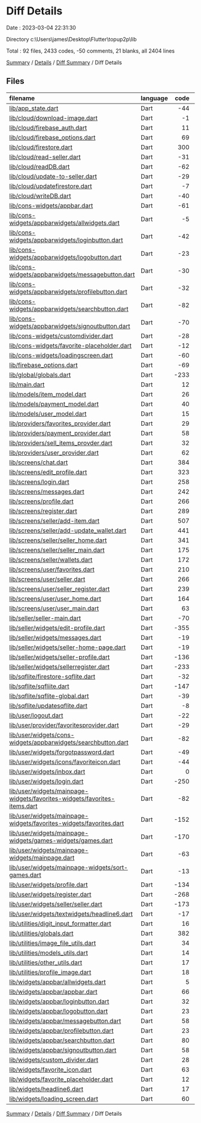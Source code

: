 # Diff Details

Date : 2023-03-04 22:31:30

Directory c:\\Users\\james\\Desktop\\Flutter\\topup2p\\lib

Total : 92 files,  2433 codes, -50 comments, 21 blanks, all 2404 lines

[Summary](results.md) / [Details](details.md) / [Diff Summary](diff.md) / Diff Details

## Files
| filename | language | code | comment | blank | total |
| :--- | :--- | ---: | ---: | ---: | ---: |
| [lib/app_state.dart](/lib/app_state.dart) | Dart | -44 | -6 | -9 | -59 |
| [lib/cloud/download-image.dart](/lib/cloud/download-image.dart) | Dart | -1 | 1 | 1 | 1 |
| [lib/cloud/firebase_auth.dart](/lib/cloud/firebase_auth.dart) | Dart | 11 | 0 | 3 | 14 |
| [lib/cloud/firebase_options.dart](/lib/cloud/firebase_options.dart) | Dart | 69 | 12 | 6 | 87 |
| [lib/cloud/firestore.dart](/lib/cloud/firestore.dart) | Dart | 300 | 22 | 24 | 346 |
| [lib/cloud/read-seller.dart](/lib/cloud/read-seller.dart) | Dart | -31 | -3 | -3 | -37 |
| [lib/cloud/readDB.dart](/lib/cloud/readDB.dart) | Dart | -62 | -4 | -4 | -70 |
| [lib/cloud/update-to-seller.dart](/lib/cloud/update-to-seller.dart) | Dart | -29 | -6 | -9 | -44 |
| [lib/cloud/updatefirestore.dart](/lib/cloud/updatefirestore.dart) | Dart | -7 | 0 | -2 | -9 |
| [lib/cloud/writeDB.dart](/lib/cloud/writeDB.dart) | Dart | -40 | -5 | -12 | -57 |
| [lib/cons-widgets/appbar.dart](/lib/cons-widgets/appbar.dart) | Dart | -61 | 0 | -4 | -65 |
| [lib/cons-widgets/appbarwidgets/allwidgets.dart](/lib/cons-widgets/appbarwidgets/allwidgets.dart) | Dart | -5 | 0 | 0 | -5 |
| [lib/cons-widgets/appbarwidgets/loginbutton.dart](/lib/cons-widgets/appbarwidgets/loginbutton.dart) | Dart | -42 | -1 | -3 | -46 |
| [lib/cons-widgets/appbarwidgets/logobutton.dart](/lib/cons-widgets/appbarwidgets/logobutton.dart) | Dart | -23 | -1 | -2 | -26 |
| [lib/cons-widgets/appbarwidgets/messagebutton.dart](/lib/cons-widgets/appbarwidgets/messagebutton.dart) | Dart | -30 | -7 | -2 | -39 |
| [lib/cons-widgets/appbarwidgets/profilebutton.dart](/lib/cons-widgets/appbarwidgets/profilebutton.dart) | Dart | -32 | 0 | -3 | -35 |
| [lib/cons-widgets/appbarwidgets/searchbutton.dart](/lib/cons-widgets/appbarwidgets/searchbutton.dart) | Dart | -82 | -1 | -12 | -95 |
| [lib/cons-widgets/appbarwidgets/signoutbutton.dart](/lib/cons-widgets/appbarwidgets/signoutbutton.dart) | Dart | -70 | 0 | -4 | -74 |
| [lib/cons-widgets/customdivider.dart](/lib/cons-widgets/customdivider.dart) | Dart | -28 | 0 | -2 | -30 |
| [lib/cons-widgets/favorite-placeholder.dart](/lib/cons-widgets/favorite-placeholder.dart) | Dart | -12 | 0 | -2 | -14 |
| [lib/cons-widgets/loadingscreen.dart](/lib/cons-widgets/loadingscreen.dart) | Dart | -60 | -7 | -12 | -79 |
| [lib/firebase_options.dart](/lib/firebase_options.dart) | Dart | -69 | -12 | -6 | -87 |
| [lib/global/globals.dart](/lib/global/globals.dart) | Dart | -233 | -3 | -5 | -241 |
| [lib/main.dart](/lib/main.dart) | Dart | 12 | -11 | -4 | -3 |
| [lib/models/item_model.dart](/lib/models/item_model.dart) | Dart | 26 | 0 | 6 | 32 |
| [lib/models/payment_model.dart](/lib/models/payment_model.dart) | Dart | 40 | 0 | 5 | 45 |
| [lib/models/user_model.dart](/lib/models/user_model.dart) | Dart | 15 | 2 | 2 | 19 |
| [lib/providers/favorites_provider.dart](/lib/providers/favorites_provider.dart) | Dart | 29 | 0 | 8 | 37 |
| [lib/providers/payment_provider.dart](/lib/providers/payment_provider.dart) | Dart | 58 | 0 | 8 | 66 |
| [lib/providers/sell_items_provder.dart](/lib/providers/sell_items_provder.dart) | Dart | 32 | 0 | 8 | 40 |
| [lib/providers/user_provider.dart](/lib/providers/user_provider.dart) | Dart | 62 | 1 | 9 | 72 |
| [lib/screens/chat.dart](/lib/screens/chat.dart) | Dart | 384 | 3 | 14 | 401 |
| [lib/screens/edit_profile.dart](/lib/screens/edit_profile.dart) | Dart | 323 | 14 | 11 | 348 |
| [lib/screens/login.dart](/lib/screens/login.dart) | Dart | 258 | 23 | 9 | 290 |
| [lib/screens/messages.dart](/lib/screens/messages.dart) | Dart | 242 | 3 | 6 | 251 |
| [lib/screens/profile.dart](/lib/screens/profile.dart) | Dart | 266 | 3 | 10 | 279 |
| [lib/screens/register.dart](/lib/screens/register.dart) | Dart | 289 | 12 | 18 | 319 |
| [lib/screens/seller/add-item.dart](/lib/screens/seller/add-item.dart) | Dart | 507 | 15 | 14 | 536 |
| [lib/screens/seller/add-update_wallet.dart](/lib/screens/seller/add-update_wallet.dart) | Dart | 441 | 30 | 8 | 479 |
| [lib/screens/seller/seller_home.dart](/lib/screens/seller/seller_home.dart) | Dart | 341 | 7 | 13 | 361 |
| [lib/screens/seller/seller_main.dart](/lib/screens/seller/seller_main.dart) | Dart | 175 | 4 | 11 | 190 |
| [lib/screens/seller/wallets.dart](/lib/screens/seller/wallets.dart) | Dart | 172 | 1 | 7 | 180 |
| [lib/screens/user/favorites.dart](/lib/screens/user/favorites.dart) | Dart | 210 | 9 | 11 | 230 |
| [lib/screens/user/seller.dart](/lib/screens/user/seller.dart) | Dart | 266 | 1 | 4 | 271 |
| [lib/screens/user/seller_register.dart](/lib/screens/user/seller_register.dart) | Dart | 239 | 6 | 8 | 253 |
| [lib/screens/user/user_home.dart](/lib/screens/user/user_home.dart) | Dart | 164 | 6 | 9 | 179 |
| [lib/screens/user/user_main.dart](/lib/screens/user/user_main.dart) | Dart | 63 | 5 | 4 | 72 |
| [lib/seller/seller-main.dart](/lib/seller/seller-main.dart) | Dart | -70 | 0 | -6 | -76 |
| [lib/seller/widgets/edit-profile.dart](/lib/seller/widgets/edit-profile.dart) | Dart | -355 | -13 | -24 | -392 |
| [lib/seller/widgets/messages.dart](/lib/seller/widgets/messages.dart) | Dart | -19 | 0 | -3 | -22 |
| [lib/seller/widgets/seller-home-page.dart](/lib/seller/widgets/seller-home-page.dart) | Dart | -19 | 0 | -3 | -22 |
| [lib/seller/widgets/seller-profile.dart](/lib/seller/widgets/seller-profile.dart) | Dart | -136 | -2 | -7 | -145 |
| [lib/seller/widgets/sellerregister.dart](/lib/seller/widgets/sellerregister.dart) | Dart | -233 | -4 | -14 | -251 |
| [lib/sqflite/firestore-sqflite.dart](/lib/sqflite/firestore-sqflite.dart) | Dart | -32 | -3 | -3 | -38 |
| [lib/sqflite/sqfliite.dart](/lib/sqflite/sqfliite.dart) | Dart | -147 | -50 | -19 | -216 |
| [lib/sqflite/sqflite-global.dart](/lib/sqflite/sqflite-global.dart) | Dart | -39 | 0 | -5 | -44 |
| [lib/sqflite/updatesqflite.dart](/lib/sqflite/updatesqflite.dart) | Dart | -8 | 0 | -4 | -12 |
| [lib/user/logout.dart](/lib/user/logout.dart) | Dart | -22 | -9 | -4 | -35 |
| [lib/user/provider/favoritesprovider.dart](/lib/user/provider/favoritesprovider.dart) | Dart | -29 | 0 | -5 | -34 |
| [lib/user/widgets/cons-widgets/appbarwidgets/searchbutton.dart](/lib/user/widgets/cons-widgets/appbarwidgets/searchbutton.dart) | Dart | -82 | -1 | -12 | -95 |
| [lib/user/widgets/forgotpassword.dart](/lib/user/widgets/forgotpassword.dart) | Dart | -49 | -1 | -3 | -53 |
| [lib/user/widgets/icons/favoriteicon.dart](/lib/user/widgets/icons/favoriteicon.dart) | Dart | -44 | -12 | -6 | -62 |
| [lib/user/widgets/inbox.dart](/lib/user/widgets/inbox.dart) | Dart | 0 | -1 | 0 | -1 |
| [lib/user/widgets/login.dart](/lib/user/widgets/login.dart) | Dart | -250 | -18 | -9 | -277 |
| [lib/user/widgets/mainpage-widgets/favorites-widgets/favorites-items.dart](/lib/user/widgets/mainpage-widgets/favorites-widgets/favorites-items.dart) | Dart | -82 | -10 | -6 | -98 |
| [lib/user/widgets/mainpage-widgets/favorites-widgets/favorites.dart](/lib/user/widgets/mainpage-widgets/favorites-widgets/favorites.dart) | Dart | -152 | -9 | -12 | -173 |
| [lib/user/widgets/mainpage-widgets/games-widgets/games.dart](/lib/user/widgets/mainpage-widgets/games-widgets/games.dart) | Dart | -170 | -12 | -9 | -191 |
| [lib/user/widgets/mainpage-widgets/mainpage.dart](/lib/user/widgets/mainpage-widgets/mainpage.dart) | Dart | -63 | -9 | -6 | -78 |
| [lib/user/widgets/mainpage-widgets/sort-games.dart](/lib/user/widgets/mainpage-widgets/sort-games.dart) | Dart | -13 | 0 | -3 | -16 |
| [lib/user/widgets/profile.dart](/lib/user/widgets/profile.dart) | Dart | -134 | -15 | -7 | -156 |
| [lib/user/widgets/register.dart](/lib/user/widgets/register.dart) | Dart | -268 | -8 | -10 | -286 |
| [lib/user/widgets/seller/seller.dart](/lib/user/widgets/seller/seller.dart) | Dart | -173 | -4 | -6 | -183 |
| [lib/user/widgets/textwidgets/headline6.dart](/lib/user/widgets/textwidgets/headline6.dart) | Dart | -17 | -1 | -4 | -22 |
| [lib/utilities/digit_input_formatter.dart](/lib/utilities/digit_input_formatter.dart) | Dart | 16 | 0 | 4 | 20 |
| [lib/utilities/globals.dart](/lib/utilities/globals.dart) | Dart | 382 | 0 | 2 | 384 |
| [lib/utilities/image_file_utils.dart](/lib/utilities/image_file_utils.dart) | Dart | 34 | 0 | 7 | 41 |
| [lib/utilities/models_utils.dart](/lib/utilities/models_utils.dart) | Dart | 14 | 0 | 4 | 18 |
| [lib/utilities/other_utils.dart](/lib/utilities/other_utils.dart) | Dart | 17 | 8 | 3 | 28 |
| [lib/utilities/profile_image.dart](/lib/utilities/profile_image.dart) | Dart | 18 | 0 | 3 | 21 |
| [lib/widgets/appbar/allwidgets.dart](/lib/widgets/appbar/allwidgets.dart) | Dart | 5 | 0 | 0 | 5 |
| [lib/widgets/appbar/appbar.dart](/lib/widgets/appbar/appbar.dart) | Dart | 66 | 0 | 4 | 70 |
| [lib/widgets/appbar/loginbutton.dart](/lib/widgets/appbar/loginbutton.dart) | Dart | 32 | 1 | 3 | 36 |
| [lib/widgets/appbar/logobutton.dart](/lib/widgets/appbar/logobutton.dart) | Dart | 23 | 1 | 2 | 26 |
| [lib/widgets/appbar/messagebutton.dart](/lib/widgets/appbar/messagebutton.dart) | Dart | 58 | 0 | 2 | 60 |
| [lib/widgets/appbar/profilebutton.dart](/lib/widgets/appbar/profilebutton.dart) | Dart | 23 | 0 | 3 | 26 |
| [lib/widgets/appbar/searchbutton.dart](/lib/widgets/appbar/searchbutton.dart) | Dart | 80 | 0 | 8 | 88 |
| [lib/widgets/appbar/signoutbutton.dart](/lib/widgets/appbar/signoutbutton.dart) | Dart | 58 | 0 | 3 | 61 |
| [lib/widgets/custom_divider.dart](/lib/widgets/custom_divider.dart) | Dart | 28 | 0 | 2 | 30 |
| [lib/widgets/favorite_icon.dart](/lib/widgets/favorite_icon.dart) | Dart | 63 | 0 | 6 | 69 |
| [lib/widgets/favorite_placeholder.dart](/lib/widgets/favorite_placeholder.dart) | Dart | 12 | 0 | 2 | 14 |
| [lib/widgets/headline6.dart](/lib/widgets/headline6.dart) | Dart | 17 | 2 | 4 | 23 |
| [lib/widgets/loading_screen.dart](/lib/widgets/loading_screen.dart) | Dart | 60 | 7 | 12 | 79 |

[Summary](results.md) / [Details](details.md) / [Diff Summary](diff.md) / Diff Details
